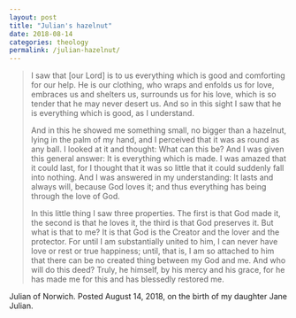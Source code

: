```yaml
---
layout: post
title: "Julian's hazelnut"
date: 2018-08-14
categories: theology
permalink: /julian-hazelnut/
---
```


>I saw that [our Lord] is to us everything which is good and comforting for our help. He is our clothing, who wraps and enfolds us for love, embraces us and shelters us, surrounds us for his love, which is so tender that he may never desert us. And so in this sight I saw that he is everything which is good, as I understand.
>
> And in this he showed me something small, no bigger than a hazelnut, lying in the palm of my hand, and I perceived that it was as round as any ball. I looked at it and thought: What can this be? And I was given this general answer: It is everything which is made. I was amazed that it could last, for I thought that it was so little that it could suddenly fall into nothing. And I was answered in my understanding: It lasts and always will, because God loves it; and thus everything has being through the love of God. 
>
> In this little thing I saw three properties. The first is that God made it, the second is that he loves it, the third is that God preserves it. But what is that to me? It is that God is the Creator and the lover and the protector. For until I am substantially united to him, I can never have love or rest or true happiness; until, that is, I am so attached to him that there can be no created thing between my God and me. And who will do this deed? Truly, he himself, by his mercy and his grace, for he has made me for this and has blessedly restored me.

Julian of Norwich. Posted August 14, 2018, on the birth of my daughter Jane Julian.
